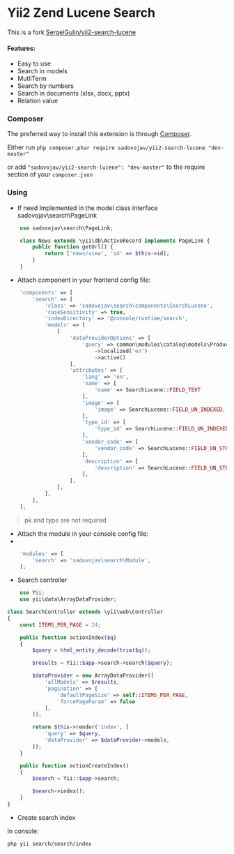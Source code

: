 # Yii2 Zend Lucene Search

This is a fork [SergeiGulin/yii2-search-lucene](https://github.com/SergeiGulin/yii2-search-lucene)

#### Features:
- Easy to use
- Search in models
- MutliTerm
- Search by numbers
- Search in documents (xlsx, docx, pptx)
- Relation value

### Composer

The preferred way to install this extension is through [Composer](http://getcomposer.org/).

Either run ```php composer.phar require sadovojav/yii2-search-lucene "dev-master"```

or add ```"sadovojav/yii2-search-lucene": "dev-master"``` to the require section of your ```composer.json```

### Using

* If need Implemented in the model class interface sadovojav\search\PageLink

```php
    use sadovojav\search\PageLink;

    class News extends \yii\db\ActiveRecord implements PageLink {
        public function getUrl() {
            return ['news/view', 'id' => $this->id];
        }
    }
```

* Attach component in your frontend config file:

```php
    'components' => [
        'search' => [
            'class' => 'sadovojav\search\components\SearchLucene',
            'caseSensitivity' => true,
            'indexDirectory' => '@console/runtime/search',
            'models' => [
                [
                    'dataProviderOptions' => [
                        'query' => common\modules\catalog\models\Product::find()
                            ->localized('en')
                            ->active()
                    ],
                    'attributes' => [
                        'lang' => 'en',
                        'name' => [
                            'name' => SearchLucene::FIELD_TEXT
                        ],
                        'image' => [
                            'image' => SearchLucene::FIELD_UN_INDEXED,
                        ],
                        'type_id' => [
                            'type_id' => SearchLucene::FIELD_UN_INDEXED,
                        ],
                        'vendor_code' => [
                            'vendor_code' => SearchLucene::FIELD_UN_STORED,
                        ],
                        'description' => [
                            'description' => SearchLucene::FIELD_UN_STORED,
                        ],
                    ],
                ],
            ],
        ],
    ],
```
> pk and type are not required

* Attach the module in your console config file:
* 
```php
    'modules' => [
        'search' => 'sadovojav\search\Module',
    ],
```

* Search controller

```php
    use Yii;
    use yii\data\ArrayDataProvider;

class SearchController extends \yii\web\Controller
{
    const ITEMS_PER_PAGE = 24;

    public function actionIndex($q)
    {
        $query = html_entity_decode(trim($q));

        $results = Yii::$app->search->search($query);

        $dataProvider = new ArrayDataProvider([
            'allModels' => $results,
            'pagination' => [
                'defaultPageSize' => self::ITEMS_PER_PAGE,
                'forcePageParam' => false
            ],
        ]);

        return $this->render('index', [
            'query' => $query,
            'dataProvider' => $dataProvider->models,
        ]);
    }

    public function actionCreateIndex()
    {
        $search = Yii::$app->search;

        $search->index();
    }
}
```
* Create search index

In console:

```php yii search/search/index```
